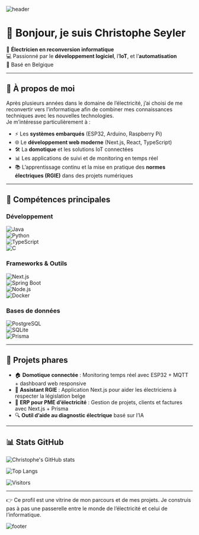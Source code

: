 ![header](https://capsule-render.vercel.app/api?type=waving&color=0:0077b6,100:00b4d8&height=220&section=header&text=Christophe%20Seyler&fontSize=40&fontColor=ffffff&animation=fadeIn&fontAlignY=35)

# 👋 Bonjour, je suis Christophe Seyler  

🔌 **Électricien en reconversion informatique**  
💻 Passionné par le **développement logiciel**, l’**IoT**, et l’**automatisation**  
📍 Basé en Belgique  

---

## 🌟 À propos de moi  

Après plusieurs années dans le domaine de l’électricité, j’ai choisi de me reconvertir vers l’informatique afin de combiner mes connaissances techniques avec les nouvelles technologies.  
Je m’intéresse particulièrement à :  

- ⚡ Les **systèmes embarqués** (ESP32, Arduino, Raspberry Pi)  
- 🌐 Le **développement web moderne** (Next.js, React, TypeScript)  
- 🛠️ La **domotique** et les solutions IoT connectées  
- 📊 Les applications de suivi et de monitoring en temps réel  
- 📚 L’apprentissage continu et la mise en pratique des **normes électriques (RGIE)** dans des projets numériques  

---

## 🧰 Compétences principales  

### Développement  
![Java](https://img.shields.io/badge/Java-ED8B00?style=for-the-badge&logo=openjdk&logoColor=white)  
![Python](https://img.shields.io/badge/Python-3670A0?style=for-the-badge&logo=python&logoColor=ffdd54)  
![TypeScript](https://img.shields.io/badge/TypeScript-007ACC?style=for-the-badge&logo=typescript&logoColor=white)  
![C](https://img.shields.io/badge/C-00599C?style=for-the-badge&logo=c&logoColor=white)  

### Frameworks & Outils  
![Next.js](https://img.shields.io/badge/Next.js-000000?style=for-the-badge&logo=next.js&logoColor=white)  
![Spring Boot](https://img.shields.io/badge/Spring%20Boot-6DB33F?style=for-the-badge&logo=springboot&logoColor=white)  
![Node.js](https://img.shields.io/badge/Node.js-43853D?style=for-the-badge&logo=node.js&logoColor=white)  
![Docker](https://img.shields.io/badge/Docker-2496ED?style=for-the-badge&logo=docker&logoColor=white)  

### Bases de données  
![PostgreSQL](https://img.shields.io/badge/PostgreSQL-316192?style=for-the-badge&logo=postgresql&logoColor=white)  
![SQLite](https://img.shields.io/badge/SQLite-07405E?style=for-the-badge&logo=sqlite&logoColor=white)  
![Prisma](https://img.shields.io/badge/Prisma-2D3748?style=for-the-badge&logo=prisma&logoColor=white)  

---

## 📂 Projets phares  

- 🏠 **Domotique connectée** : Monitoring temps réel avec ESP32 + MQTT + dashboard web responsive  
- 📘 **Assistant RGIE** : Application Next.js pour aider les électriciens à respecter la législation belge  
- 🧾 **ERP pour PME d’électricité** : Gestion de projets, clients et factures avec Next.js + Prisma  
- 🔍 **Outil d’aide au diagnostic électrique** basé sur l’IA  

---

## 📊 Stats GitHub

![Christophe's GitHub stats](https://github-readme-stats.vercel.app/api?username=ChristopheSeyler&show_icons=true&hide_title=true&title_color=0077b6&icon_color=00b4d8&text_color=023e8a&bg_color=ffffff)

![Top Langs](https://github-readme-stats.vercel.app/api/top-langs/?username=ChristopheSeyler&layout=compact&langs_count=4&hide=javascript,html,css,shell,ruby&title_color=ef476f&text_color=118ab2&bg_color=ffffff&icon_color=06d6a0&custom_langs=Java,C,Python,TypeScript)

![Visitors](https://visitor-badge.laobi.icu/badge?page_id=ChristopheSeyler.ChristopheSeyler)  

---

👉 Ce profil est une vitrine de mon parcours et de mes projets. Je construis pas à pas une passerelle entre le monde de l’électricité et celui de l’informatique.  

![footer](https://capsule-render.vercel.app/api?type=waving&color=0:00b4d8,100:0077b6&height=120&section=footer)
